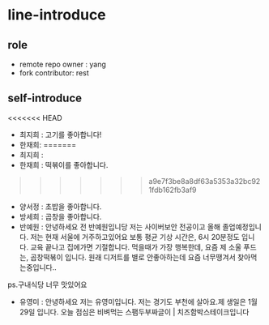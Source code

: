 # line-introduce

## role
- remote repo owner : yang
- fork contributor: rest

## self-introduce
<<<<<<< HEAD
- 최지희 : 고기를 좋아합니다!
- 한재희:
=======
- 최지희 :
- 한재희 : 떡볶이를 좋아합니다. 
>>>>>>> a9e7f3be8a8df63a5353a32bc921fdb162fb3af9
- 양서정 : 초밥을  좋아합니다.
- 방세희 : 곱창을 좋아합니다.
- 반예원 : 
안녕하세요 전 반예원입니당
저는 사이버보안 전공이고 올해 졸업예정입니다.
저는 현재 서울에 거주하고있어요
보통 평균 기상 시간은, 6시 20분정도 입니다. 
교육 끝나고 집에가면 기절합니다.
먹을때가 가장 행복한데, 요즘 제 소울 푸드는, 곱창떡볶이 입니다.
원래 디저트를 별로 안좋아하는데 요즘 너무땡겨서 찾아먹는중입니다..

ps.구내식당 너무 맛있어요
- 유영미 : 안녕하세요 저는 유영미입니다. 저는 경기도 부천에 살아요.제 생일은 1월 29일 입니다. 오늘 점심은 비벼먹는 스팸두부짜글이 | 치즈함박스테이크입니다
